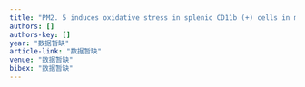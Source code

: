 ```yaml
---
title: "PM2. 5 induces oxidative stress in splenic CD11b (+) cells in mouse"
authors: []
authors-key: []
year: "数据暂缺"
article-link: "数据暂缺"
venue: "数据暂缺"
bibex: "数据暂缺"
---
```

